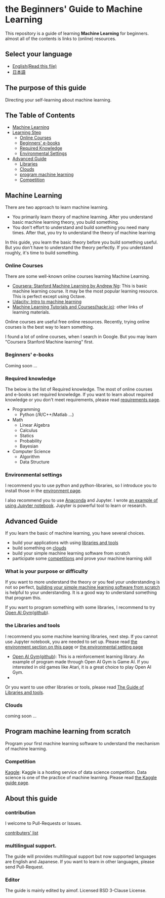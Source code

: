 # __the Beginners' Guide to Machine Learning__

This repository is a guide of learning __Machine Learning__ for beginners. almost all of the contents is links to (online) resources.

## Select your language

* [English(Read this file)](#the-table-of-contents)
* [日本語](./日本語/README.md)

## The purpose of this guide

Directing your self-learning about machine learning.

## The Table of Contents

* [Machine Learning](#machine-learning)
* [Learning Step](#learning-step)
  * [Online Courses](#online-courses)
  * [Beginners' e-books](#beginners-e-books)
  * [Required Knowledge](#required-knowledge)
  * [Environmental Settings](#environmental-settings)
* [Advanced Guide](#advanced-guide)
  * [Libraries](#libraries-or-tools)
  * [Clouds](#clouds)
  * [program machine learning](#program-machine-learning-from-scratch)
  * [Competition](#Competition)

## Machine Learning

There are two approach to learn machine learning.

* You primarily learn theory of machine learning. After you understand basic machine learning theory, you build something.
* You don't effort to understand and build something you need many times. After that, you try to understand the theory of machine learning

In this guide, you learn the basic theory before you build something useful. But you don't have to understand the theory perfectly. If you understand roughly, it's time to build something.

### Online Courses

There are some well-known online courses learning Machine Learning.

* [Coursera: Stanford Machine Learning by Andrew Ng](https://www.coursera.org/learn/machine-learning): This is basic machine learning course. It may be the most popular learning resource. This is perfect except using Octave.
* [Udacity: Intro to machine learning](https://www.udacity.com/course/intro-to-machine-learning--ud120)
* [Machine Learning Tutorials and Courses(hackr.io)](https://hackr.io/tutorials/learn-machine-learning-ml): other links of learning materials.

Online courses are useful free online resources. Recently, trying online courses is the best way to learn something.

I found a lot of online courses, when I search in Google. But you may learn "Coursera Stanford Machine learning" first.

### Beginners' e-books

Coming soon ...

### Required knowledge

The below is the list of Required knowledge. The most of online courses and e-books set required knowledge. If you want to learn about required knowledge or you don't meet requirements, please read [requirements page](./English/requirements/README.md).

* Programming
  * Python (/R/C++/Matlab ...)
* Math
  * Linear Algebra
  * Calculus
  * Statics
  * Probability
  * Bayesian
* Computer Science
  * Algorithm
  * Data Structure

### Environmental settings

I recommend you to use python and python-libraries, so I introduce you to install those in the [environment page](./English/environment/README.md).

I also recommend you to use [Anaconda](https://www.continuum.io/downloads) and Jupyter. I wrote [an example of using Jupyter notebook](./English/python3_jupyter/example_of_jupyter_notebook.ipynb). Jupyter is powerful tool to learn or research.

## Advanced Guide

If you learn the basic of machine learning, you have several choices.

* build your applications with using [libraries and tools](#libraries-and-tools)
* build something on [clouds](#clouds)
* build your simple machine learning software from scratch
* participate some [competitions](#competition) and prove your machine learning skill

### What is your purpose or difficulty

If you want to more understand the theory or you feel your understanding is not so perfect, [building your simple machine learning software from scratch](#program-machine-learning-from-scratch) is helpful to your understanding. It is a good way to understand something that program this.

If you want to program something with some libraries, I recommend to try [Open AI Gym](https://gym.openai.com/)([github](https://github.com/openai/gym)). 

### the Libraries and tools

I recommend you some machine learning libraries, next step. If you cannot use Jupyter notebook, you are needed to set up. Please read [the environment section on this page](#environmental-settings) or [the environmental setting page](./English/environment)

* [Open AI Gym](https://gym.openai.com/)([github](https://github.com/openai/gym)): This is a reinforcement learning library. An example of program made through Open AI Gym is Game AI. If you interested in old games like Atari, it is a great choice to play Open AI Gym.
*

Or you want to use other libraries or tools, please read [The Guide of Libraries and tools](./Engilish/Libraries/README.md).

### Clouds

coming soon ...

## Program machine learning from scratch

Program your first machine learning software to understand the mechanism of machine learning.

### Competition

[Kaggle](https://www.kaggle.com/): Kaggle is a hosting service of data science competition. Data science is one of the practice of machine learning. Please read [the Kaggle guide page](./English/Kaggle/README.md).

## About this guide

### contribution

I welcome to Pull-Requests or Issues.

[contributers' list](./English/contributers.md)

### multilingual support.

The guide will provides multilingual support but now supported languages are English and Japanese.  If you want to learn in other languages, please send Pull-Request.

### Editor

The guide is mainly edited by aimof. Licensed BSD 3-Clause License.
